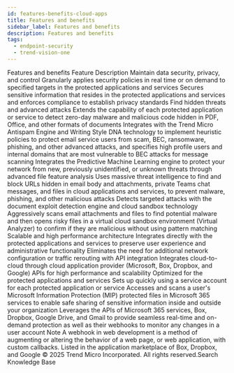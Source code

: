 ```yaml
---
id: features-benefits-cloud-apps
title: Features and benefits
sidebar_label: Features and benefits
description: Features and benefits
tags:
  - endpoint-security
  - trend-vision-one
---
```


 Features and benefits Feature Description Maintain data security, privacy, and control Granularly applies security policies in real time or on demand to specified targets in the protected applications and services Secures sensitive information that resides in the protected applications and services and enforces compliance to establish privacy standards Find hidden threats and advanced attacks Extends the capability of each protected application or service to detect zero-day malware and malicious code hidden in PDF, Office, and other formats of documents Integrates with the Trend Micro Antispam Engine and Writing Style DNA technology to implement heuristic policies to protect email service users from scam, BEC, ransomware, phishing, and other advanced attacks, and specifies high profile users and internal domains that are most vulnerable to BEC attacks for message scanning Integrates the Predictive Machine Learning engine to protect your network from new, previously unidentified, or unknown threats through advanced file feature analysis Uses massive threat intelligence to find and block URLs hidden in email body and attachments, private Teams chat messages, and files in cloud applications and services, to prevent malware, phishing, and other malicious attacks Detects targeted attacks with the document exploit detection engine and cloud sandbox technology Aggressively scans email attachments and files to find potential malware and then opens risky files in a virtual cloud sandbox environment (Virtual Analyzer) to confirm if they are malicious without using pattern matching Scalable and high performance architecture Integrates directly with the protected applications and services to preserve user experience and administrative functionality Eliminates the need for additional network configuration or traffic rerouting with API integration Integrates cloud-to-cloud through cloud application provider (Microsoft, Box, Dropbox, and Google) APIs for high performance and scalability Optimized for the protected applications and services Sets up quickly using a service account for each protected application or service Accesses and scans a user's Microsoft Information Protection (MIP) protected files in Microsoft 365 services to enable safe sharing of sensitive information inside and outside your organization Leverages the APIs of Microsoft 365 services, Box, Dropbox, Google Drive, and Gmail to provide seamless real-time and on-demand protection as well as their webhooks to monitor any changes in a user account Note A webhook in web development is a method of augmenting or altering the behavior of a web page, or web application, with custom callbacks. Listed in the application marketplace of Box, Dropbox, and Google © 2025 Trend Micro Incorporated. All rights reserved.Search Knowledge Base